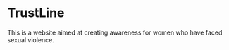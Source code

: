 # TrustLine
This is a website aimed at creating awareness for women who have faced sexual violence.
